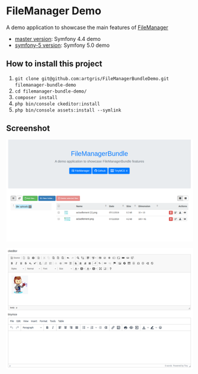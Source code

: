 FileManager Demo
================

A demo application to showcase the main features of [FileManager][1]

* [master version](https://github.com/artgris/FileManagerBundleDemo/tree/master): Symfony 4.4 demo
* [symfony-5 version](https://github.com/artgris/FileManagerBundleDemo/tree/symfony-5): Symfony 5.0 demo


How to install this project
---------------------------
     
  1. `git clone git@github.com:artgris/FileManagerBundleDemo.git filemanager-bundle-demo`
  1. `cd filemanager-bundle-demo/`
  1. `composer install`
  1. `php bin/console ckeditor:install`
  1. `php bin/console assets:install --symlink`
    
Screenshot
----------

![Screenshot of the FileManager Demo app](doc/filemanager.png)

![Screfenshot of the FileManager Demo app](doc/filemanager_1.png)
 
[1]: https://github.com/artgris/FileManagerBundle
